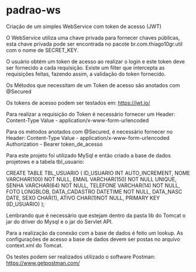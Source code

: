 # padrao-ws
Criação de um simples WebService com token de acesso (JWT)

O WebService utiliza uma chave privada para fornecer chaves públicas, esta chave privada pode ser encontrada no pacote br.com.thiago10gr.util
com o nome de SECRET_KEY.

O usuário obtém um token de acesso ao realizar o login e este token deve ser fornecido a cada requisição. Existe um filter que intercepta as requisições feitas, fazendo assim, a validação do token fornecido. 

Os Métodos que necessitam de um Token de acesso são anotados com @Secured 

Os tokens de acesso podem ser testados em: https://jwt.io/

Para realizar a requisição do Token é necessário fornecer um Header:
Content-Type Value - application/x-www-form-urlencoded

Para os métodos anotados com @Secured, é necessário fornecer no Header:
Content-Type Value - application/x-www-form-urlencoded
Authorization - Bearer token_de_acesso

Para este projeto foi utilizado MySql e então criado a base de dados projetows e a tabela tbl_usuario:

CREATE TABLE TBL_USUARIO
(
	ID_USUARIO INT AUTO_INCREMENT,
	NOME VARCHAR(100) NOT NULL,
	EMAIL VARCHAR(150) NOT NULL UNIQUE,
	SENHA VARCHAR(64) NOT NULL,
	TELEFONE VARCHAR(14) NOT NULL,
	FOTO LONGBLOB,
	DATA_CADASTRO DATETIME NOT NULL,
	DATA_NASC DATE,
	SEXO CHAR(1),
	ATIVO CHAR(1)NOT NULL,
	PRIMARY KEY (ID_USUARIO)
);

Lembrando que é necessário que estejam dentro da pasta lib do Tomcat o jar do driver do Mysql e o jar do Servlet API.

Para a realização da conexão com a base de dados é feito um lookup. As configurações de acesso a base de dados devem ser postas no arquivo context.xml do Tomcat.

   <Resource auth="Container"
       driverClassName="com.mysql.jdbc.Driver" 
       global="jdbc/PadraoWS" 
       maxActive="8" maxIdle="4" 
       name="jdbc/PadraoWS" 
       username="root" password="1234" 
       type="javax.sql.DataSource" 
       url="jdbc:mysql://localhost:3306/padraows" /> 
       
      
Os testes podem ser realizados utilizado o software Postman: https://www.getpostman.com/

       
 
